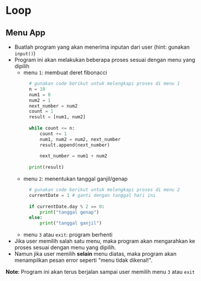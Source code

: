 # Loop

## Menu App
- Buatlah program yang akan menerima inputan dari user (hint: gunakan `input()`)
- Program ini akan melakukan beberapa proses sesuai dengan menu yang dipilih
    - menu `1`: membuat deret fibonacci
      ```py
        # gunakan code berikut untuk melengkapi proses di menu 1
        n = 10
        num1 = 0
        num2 = 1
        next_number = num2  
        count = 1
        result = [num1, num2]
        
        while count <= n:
            count += 1
            num1, num2 = num2, next_number
            result.append(next_number)
        
            next_number = num1 + num2
        
        print(result)
      ```
    - menu `2`: menentukan tanggal ganjil/genap
      ```py
        # gunakan code berikut untuk melengkapi proses di menu 2
        currentDate = 1 # ganti dengan tanggal hari ini
        
        if currentDate.day % 2 == 0:
            print("tanggal genap")
        else:
            print("tanggal ganjil")
      ```
    - menu `3` atau `exit`: program berhenti
- Jika user memilih salah satu menu, maka program akan mengarahkan ke proses sesuai dengan menu yang dipilih.
- Namun jika user memilih **selain** menu diatas, maka program akan menampilkan pesan error seperti "menu tidak dikenal!".

**Note**: Program ini akan terus berjalan sampai user memilih menu `3` atau `exit`
